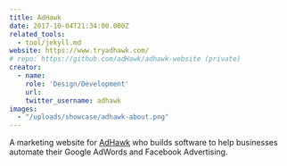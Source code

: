 ```yaml
---
title: AdHawk
date: 2017-10-04T21:34:00.000Z
related_tools:
  - tool/jekyll.md
website: https://www.tryadhawk.com/
# repo: https://github.com/adHawk/adhawk-website (private)
creator:
  - name:
    role: 'Design/Development'
    url:
    twitter_username: adhawk
images:
  - "/uploads/showcase/adhawk-about.png"
---
```


A marketing website for [AdHawk](https://www.tryadhawk.com/) who builds software to help businesses automate their Google AdWords and Facebook Advertising.
